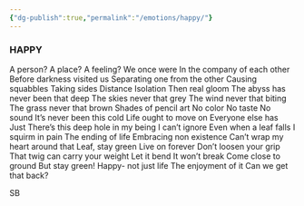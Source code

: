 ```yaml
---
{"dg-publish":true,"permalink":"/emotions/happy/"}
---
```


### HAPPY

A person? A place? A feeling?
We once were 
In the company of each other 
Before darkness visited us 
Separating one from the other 
Causing squabbles
Taking sides
Distance 
Isolation 
Then real gloom
The abyss has never been that deep 
The skies never that grey
The wind never that biting 
The grass never that brown 
Shades of pencil art
No color 
No taste 
No sound 
It’s never been this cold
Life ought to move on 
Everyone else has 
Just
There’s this deep hole in my being 
I can’t ignore 
Even when a leaf falls
I squirm in pain 
The ending of life
Embracing non existence 
Can’t wrap my heart around that
Leaf, stay green 
Live on forever 
Don’t loosen your grip 
That twig can carry your weight
Let it bend
It won’t break 
Come close to ground 
But stay green! 
Happy- not just life
The enjoyment of it
Can we get that back?

SB